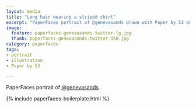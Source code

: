 ```yaml
---
layout: media
title: "Long hair wearing a striped shirt"
excerpt: "PaperFaces portrait of @genevasands drawn with Paper by 53 on an iPad."
image: 
  feature: paperfaces-genevasands-twitter-lg.jpg
  thumb: paperfaces-genevasands-twitter-150.jpg
category: paperfaces
tags: 
- portrait
- illustration
- Paper by 53

---
```


PaperFaces portrait of [@genevasands](http://twitter.com/genevasands).

{% include paperfaces-boilerplate.html %}